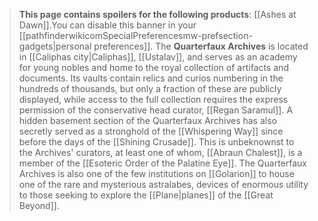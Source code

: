 > **This page contains spoilers for the following products**: [[Ashes at Dawn]].You can disable this banner in your [[pathfinderwikicomSpecialPreferencesmw-prefsection-gadgets|personal preferences]].
The **Quarterfaux Archives** is located in [[Caliphas city|Caliphas]], [[Ustalav]], and serves as an academy for young nobles and home to the royal collection of artifacts and documents. Its vaults contain relics and curios numbering in the hundreds of thousands, but only a fraction of these are publicly displayed, while access to the full collection requires the express permission of the conservative head curator, [[Regan Saramul]].
> A hidden basement section of the Quarterfaux  Archives has also secretly served as a stronghold of the [[Whispering Way]] since before the days of the [[Shining Crusade]]. This is unbeknownst to the Archives' curators, at least one of whom, [[Abraun Chalest]], is a member of the [[Esoteric Order of the Palatine Eye]].
> The Quarterfaux Archives is also one of the few institutions on [[Golarion]] to house one of the rare and mysterious astralabes, devices of enormous utility to those seeking to explore the [[Plane|planes]] of the [[Great Beyond]].









